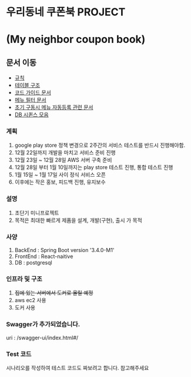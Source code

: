 # 우리동네 쿠폰북 PROJECT 
# (My neighbor coupon book)

## 문서 이동
- [규칙](docs/project-role.md)
- [테이블 구조](docs/table-structure-code.md)
- [코드 가이드 문서](docs/code-guide.md)
- [메뉴 필터 문서](docs/menu-filter.md)
- [초기 구동시 메뉴 자동등록 관련 문서](docs/menu-db-manage.md)
- [DB 시퀸스 모음](docs/db-sequences.md)

### 계획
1. google play store 정책 변경으로 2주간의 서비스 테스트를 반드시 진행해야함.
2. 12월 22일까지 개발을 마치고 서비스 준비 진행
3. 12월 23일 ~ 12월 28일 AWS 서버 구축 준비
4. 12월 28일 부터 1월 10일까지는 play store 테스트 진행, 통합 테스트 진행
5. 1월 15일 ~ 1월 17일 사이 정식 서비스 오픈
6. 이후에는 작은 홍보, 피드백 진행, 유지보수

### 설명
1. 초단기 미니프로젝트
2. 목적은 최대한 빠르게 제품을 설계, 개발(구현), 출시 가 목적

### 사양

1. BackEnd : Spring Boot version '3.4.0-M1'
2. FrontEnd : React-naitive
3. DB : postgresql
 
### 인프라 및 구조

1. ~~집에 있는 서버에서 도커로 올릴 예정~~
2. aws ec2 사용
3. 도커 사용


### Swagger가 추가되었습니다.

uri : /swagger-ui/index.html#/

### Test 코드

시나리오를 작성하여 테스트 코드도 짜보려고 합니다. 참고해주세요
